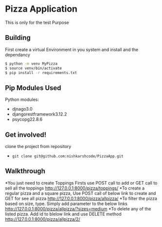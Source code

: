 # Pizza Application
This is only for the test Purpose

## Building

First create a virtual Environment in you system and install and the dependancy

```sh
$ python -m venv MyPizza
$ source venv/bin/activate
$ pip install -r requirements.txt
```
	
## Pip Modules Used
Python modules:
* djnago3.0
* djangorestframework3.12.2
* psycopg22.8.6
	
## Get involved!
clone the project from repository
* `git clone git@github.com:nishkarshcode/PizzaApp.git`

## Walkthrough
*You just need to create Toppings Firsts use POST call to add or GET call to sell all the toppings
http://127.0.0.1:8000/pizza/toppings/
*To create a regular pizza and a square pizza, Use POST call of below link to create and GET for see all pizza
http://127.0.0.1:8000/pizza/allpizza/
*To filter the pizza based on size, type. Simply add parameter to the below links
http://127.0.0.1:8000/pizza/allpizza/?sizes=medium
*To delete any of the listed pizza. Add id to blelow link and use DELETE method
http://127.0.0.1:8000/pizza/allpizza/2/


